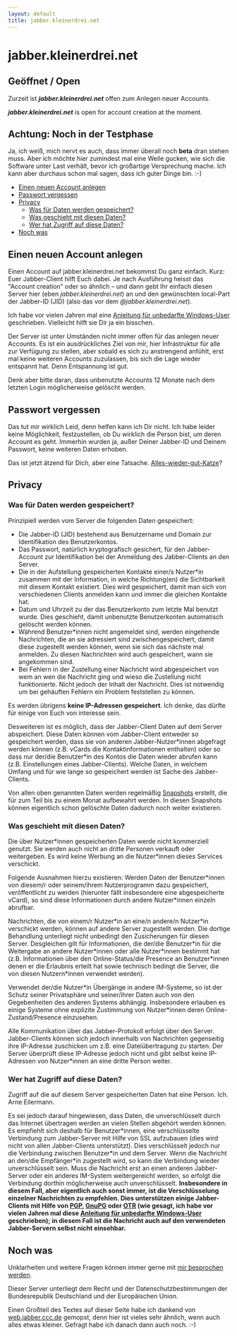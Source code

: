 ```yaml
---
layout: default
title: jabber.kleinerdrei.net
---
```

# jabber.kleinerdrei.net

<div class="alert alert-success">
  <h2>Geöffnet / Open</h2>
  <p>Zurzeit ist <strong><em>jabber.kleinerdrei.net</em></strong> offen zum Anlegen neuer Accounts.</p>
  <p><strong><em>jabber.kleinerdrei.net</em></strong> is open for account creation at the moment.</p>
</div>

<!---
<div class="alert alert-error">
  <h2>Registration Closed!</h2>
  <strong><em>jabber.kleinerdrei.net</em></strong> is closed for registration at the moment. Try again in a while.
</div>
-->

<div class="alert alert-block">
  <h2>Achtung: Noch in der Testphase</h2>
  <p>Ja, ich weiß, mich nervt es auch, dass immer überall noch <strong>beta</strong> dran stehen muss. Aber ich möchte hier zumindest mal eine Weile gucken, wie sich die Software unter Last verhält, bevor ich großartige Versprechung mache. Ich kann aber durchaus schon mal sagen, dass ich guter Dinge bin. :-)</p>
</div>

* [Einen neuen Account anlegen](#einen_neuen_account_anlegen)
* [Passwort vergessen](#passwort_vergessen)
* [Privacy](#privacy)
  * [Was für Daten werden gespeichert?](#was_fr_daten_werden_gespeichert)
  * [Was geschieht mit diesen Daten?](#was_geschieht_mit_diesen_daten)
  * [Wer hat Zugriff auf diese Daten?](#wer_hat_zugriff_auf_diese_daten)
* [Noch was](#noch_was)

## Einen neuen Account anlegen

Einen Account auf jabber.kleinerdrei.net bekommst Du ganz einfach. Kurz: Euer Jabber-Client hilft Euch dabei. Je nach Ausführung heisst das "Account creation" oder so ähnlich – und dann gebt Ihr einfach diesen Server hier (eben *jabber.kleinerdrei.net*) an und den gewünschten local-Part der Jabber-ID (JID) (also das vor dem *@jabber.kleinerdrei.net*).

Ich habe vor vielen Jahren mal eine [Anleitung für unbedarfte Windows-User](/legacy/2008-01-18-verschlusseltes-chatten-mit-pidgin-und-otr-unter-windows-fur-anfanger) geschrieben. Vielleicht hilft sie Dir ja ein bisschen.

Der Server ist unter Umständen nicht immer offen für das anlegen neuer Accounts. Es ist ein ausdrückliches Ziel von mir, hier Infrastruktur für alle zur Verfügung zu stellen, aber sobald es sich zu anstrengend anfühlt, erst mal keine weiteren Accounts zuzulassen, bis sich die Lage wieder entspannt hat. Denn Entspannung ist gut.

Denk aber bitte daran, dass unbenutzte Accounts 12 Monate nach dem letzten Login möglicherweise gelöscht werden.

## Passwort vergessen

Das tut mir wirklich Leid, denn helfen kann ich Dir nicht. Ich habe leider keine Möglichkeit, festzustellen, ob Du wirklich die Person bist, um deren Account es geht. Immerhin wurden ja, außer Deiner Jabber-ID und Deinem Passwort, keine weiteren Daten erhoben.

Das ist jetzt ätzend für Dich, aber eine Tatsache. [Alles-wieder-gut-Katze](http://pattex.soup.io/post/308768587/Jetzt-ist-alles-wieder-gut-Katze)?

## Privacy

### Was für Daten werden gespeichert?
Prinzipiell werden vom Server die folgenden Daten gespeichert:

* Die Jabber-ID (JID) bestehend aus Benutzername und Domain zur Identifikation des Benutzerkontos.
* Das Passwort, natürlich kryptografisch gesichert, für den Jabber-Account zur Identifikation bei der Anmeldung des Jabber-Clients an den Server.
* Die in der Aufstellung gespeicherten Kontakte einer/s Nutzer\*in zusammen mit der Information, in welche Richtung(en) die Sichtbarkeit mit diesem Kontakt existiert. Dies wird gespeichert, damit man sich von verschiedenen Clients anmelden kann und immer die gleichen Kontakte hat.
* Datum und Uhrzeit zu der das Benutzerkonto zum letzte Mal benutzt wurde. Dies geschieht, damit unbenutzte Benutzerkonten automatisch gelöscht werden können.
* Während Benutzer\*innen nicht angemeldet sind, werden eingehende Nachrichten, die an sie adressiert sind zwischengespeichert, damit diese zugestellt werden können, wenn sie sich das nächste mal anmelden. Zu diesen Nachrichten wird auch gespeichert, wann sie angekommen sind.
* Bei Fehlern in der Zustellung einer Nachricht wird abgespeichert von wem an wen die Nachricht ging und wieso die Zustellung nicht funktionierte. Nicht jedoch der Inhalt der Nachricht. Dies ist notwendig um bei gehäuften Fehlern ein Problem feststellen zu können.

Es werden übrigens **keine IP-Adressen gespeichert**. Ich denke, das dürfte für einige von Euch von interesse sein.

Desweiteren ist es möglich, dass der Jabber-Client Daten auf dem Server abspeichert. Diese Daten können vom Jabber-Client entweder so gespeichert werden, dass sie von anderen Jabber-Nutzer\*innen abgefragt werden können (z.B. vCards die Kontaktinformationen enthalten) oder so dass nur der/die Benutzer\*in des Kontos die Daten wieder abrufen kann (z.B. Einstellungen eines Jabber-Clients).
Welche Daten, in welchem Umfang und für wie lange so gespeichert werden ist Sache des Jabber-Clients.

Von allen oben genannten Daten werden regelmäßig [Snapshots](https://de.wikipedia.org/wiki/Schnappschuss_%28Informationstechnik%29) erstellt, die für zum Teil bis zu einem Monat aufbewahrt werden. In diesen Snapshots können eigentlich schon gelöschte Daten dadurch noch weiter existieren.

### Was geschieht mit diesen Daten?

Die über Nutzer\*innen gespeicherten Daten werde nicht kommerziell genutzt. Sie werden auch nicht an dritte Personen verkauft oder weitergeben. Es wird keine Werbung an die Nutzer\*innen dieses Services verschickt.

Folgende Ausnahmen hierzu existieren: Werden Daten der Benutzer\*innen von diesem/r oder seinem/ihrem Nutzerprogramm dazu gespeichert, veröffentlicht zu werden (hierunter fällt insbesondere eine abgespeicherte vCard), so sind diese Informationen durch andere Nutzer\*innen einzeln abrufbar.

Nachrichten, die von einem/r Nutzer\*in an eine/n andere/n Nutzer\*in verschickt werden, können auf andere Server zugestellt werden. Die dortige Behandlung unterliegt nicht unbedingt den Zusicherungen für diesen Server. Desgleichen gilt für Informationen, die der/die Benutzer\*in für die Weitergabe an andere Nutzer\*innen oder alle Nutzer\*innen bestimmt hat (z.B. Informationen über den Online-Status/die Presence an Benutzer\*innen denen er die Erlaubnis erteilt hat sowie technisch bedingt die Server, die von diesen Nutzern\*innen verwendet werden).

Verwendet der/die Nutzer\*in Übergänge in andere IM-Systeme, so ist der Schutz seiner Privatsphäre und seiner/ihrer Daten auch von den Gegebenheiten des anderen Systems abhängig. Insbesondere erlauben es einige Systeme ohne explizite Zustimmung von Nutzer\*innen deren Online-Zustand/Presence einzusehen.

Alle Kommunikation über das Jabber-Protokoll erfolgt über den Server. Jabber-Clients können sich jedoch innerhalb von Nachrichten gegenseitig ihre IP-Adresse zuschicken um z.B. eine Dateiübertragung zu starten. Der Server überprüft diese IP-Adresse jedoch nicht und gibt selbst keine IP-Adressen von Nutzer\*innen an eine dritte Person weiter.

### Wer hat Zugriff auf diese Daten?

Zugriff auf die auf diesem Server gespeicherten Daten hat eine Person. Ich. Arne Eilermann.

Es sei jedoch darauf hingewiesen, dass Daten, die unverschlüsselt durch das Internet übertragen werden an vielen Stellen abgehört werden können. Es empfiehlt sich deshalb für Benutzer\*innen, eine verschlüsselte Verbindung zum Jabber-Server mit Hilfe von SSL aufzubauen (dies wird nicht von allen Jabber-Clients unterstützt). Dies verschlüsselt jedoch nur die Verbindung zwischen Benutzer\*in und dem Server. Wenn die Nachricht an den/die Empfänger\*in zugestellt wird, so kann die Verbindung wieder unverschlüsselt sein. Muss die Nachricht erst an einen anderen Jabber-Server oder ein anderes IM-System weitergereicht werden, so erfolgt die Verbindung dorthin möglicherweise auch unverschlüsselt. **Insbesondere in diesem Fall, aber eigentlich auch sonst immer, ist die Verschlüsselung einzelner Nachrichten zu empfehlen. Dies unterstützen einige Jabber-Clients mit Hilfe von [PGP](https://de.wikipedia.org/wiki/Pretty_Good_Privacy), [GnuPG](https://de.wikipedia.org/wiki/GNU_Privacy_Guard) oder [OTR](https://de.wikipedia.org/wiki/Off-the-Record_Messaging) (wie gesagt, ich habe vor vielen Jahren mal diese [Anleitung für unbedarfte Windows-User](/legacy/2008-01-18-verschlusseltes-chatten-mit-pidgin-und-otr-unter-windows-fur-anfanger) geschrieben); in diesem Fall ist die Nachricht auch auf den verwendeten Jabber-Servern selbst nicht einsehbar.**

## Noch was
Unklarheiten und weitere Fragen können immer gerne mit [mir besprochen werden](/about#contact_me).

Dieser Server unterliegt dem Recht und der Datenschutzbestimmungen der Bundesrepublik Deutschland und der Europäischen Union.

Einen Großteil des Textes auf dieser Seite habe ich dankend von [web.jabber.ccc.de](http://web.jabber.ccc.de) gemopst, denn hier ist vieles sehr ähnlich, wenn auch alles etwas kleiner. Gefragt habe ich danach dann auch noch. :-)
